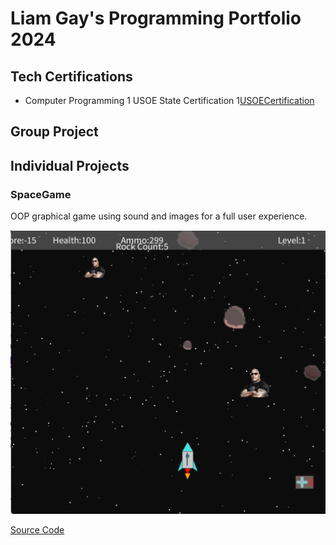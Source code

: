 # Liam Gay's Programming Portfolio 2024

## Tech Certifications
* Computer Programming 1 USOE State Certification
1[USOECertification](https://github.com/LiamTGay/programmingportfolio/blob/main/images/ComputerProgrammingCert.png)

## Group Project

## Individual Projects

### SpaceGame
OOP graphical game using sound and images for a full user experience.

![GamePlay](https://github.com/LiamTGay/programmingportfolio/blob/main/images/SG1.png)

[Source Code](https://github.com/LiamTGay/programmingportfolio/blob/main/src/SpaceGame%205.zip)
